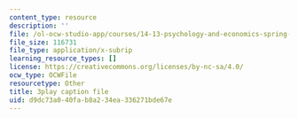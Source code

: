 ```yaml
---
content_type: resource
description: ''
file: /ol-ocw-studio-app/courses/14-13-psychology-and-economics-spring-2020/d9dc73a040fab8a234ea336271bde67e_szy8tLyFS-Q.srt
file_size: 116731
file_type: application/x-subrip
learning_resource_types: []
license: https://creativecommons.org/licenses/by-nc-sa/4.0/
ocw_type: OCWFile
resourcetype: Other
title: 3play caption file
uid: d9dc73a0-40fa-b8a2-34ea-336271bde67e
---
```

